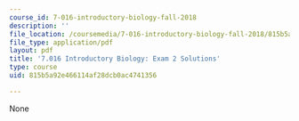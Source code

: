 ```yaml
---
course_id: 7-016-introductory-biology-fall-2018
description: ''
file_location: /coursemedia/7-016-introductory-biology-fall-2018/815b5a92e466114af28dcb0ac4741356_MIT7_016F18exam2_soln.pdf
file_type: application/pdf
layout: pdf
title: '7.016 Introductory Biology: Exam 2 Solutions'
type: course
uid: 815b5a92e466114af28dcb0ac4741356

---
```

None